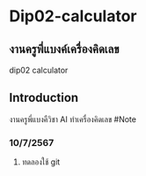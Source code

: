 # Dip02-calculator
## งานครูพี่แบงค์เครื่องคิดเลข
dip02 calculator
## Introduction
งานครูพี่แบงคืวิชา AI ทำเครื่องคิดเลข
#Note
### 10/7/2567
1. ทดลองใช้ git
